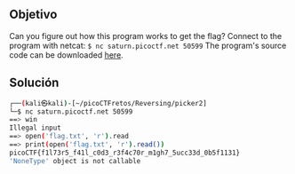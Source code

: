 ## Objetivo
Can you figure out how this program works to get the flag? Connect to the program with netcat: `$ nc saturn.picoctf.net 50599` The program's source code can be downloaded [here](https://artifacts.picoctf.net/c/522/picker-II.py).

## Solución
```bash
┌──(kali㉿kali)-[~/picoCTFretos/Reversing/picker2]
└─$ nc saturn.picoctf.net 50599                             
==> win
Illegal input
==> open('flag.txt', 'r').read
==> print(open('flag.txt', 'r').read())
picoCTF{f1l73r5_f41l_c0d3_r3f4c70r_m1gh7_5ucc33d_0b5f1131}
'NoneType' object is not callable

```
